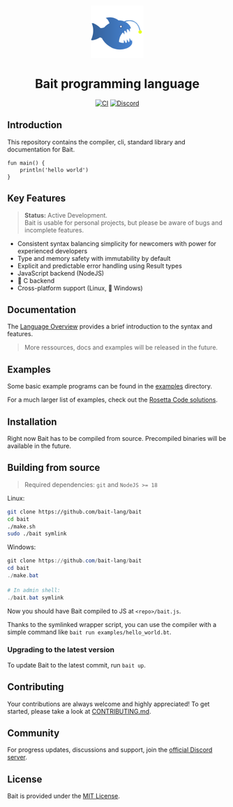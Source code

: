<div align="center">

<img width="120" src="docs/img/bait-logo.png">
<h1>Bait programming language</h1>

[![CI][ci-badge]][gh-actions]
[![Discord][discord-badge]][discord-invite]

</div>


## Introduction
This repository contains the compiler, cli, standard library and documentation for Bait.

```bait
fun main() {
    println('hello world')
}
```


## Key Features
> **Status:** Active Development.<br>
> Bait is usable for personal projects, but please be aware of bugs and incomplete features.

- Consistent syntax balancing simplicity for newcomers with power for experienced developers
- Type and memory safety with immutability by default
- Explicit and predictable error handling using Result types
- JavaScript backend (NodeJS)
- 🚧 C backend
- Cross-platform support (Linux, 🚧 Windows)


## Documentation
The [Language Overview](docs/docs.md) provides a brief introduction to the syntax and features.

> More ressources, docs and examples will be released in the future.


## Examples
Some basic example programs can be found in the [examples](examples) directory.

For a much larger list of examples, check out the [Rosetta Code solutions][rosetta].


## Installation
Right now Bait has to be compiled from source.
Precompiled binaries will be available in the future.


## Building from source
> Required dependencies: `git` and `NodeJS >= 18`

Linux:
```sh
git clone https://github.com/bait-lang/bait
cd bait
./make.sh
sudo ./bait symlink
```

Windows:
```powershell
git clone https://github.com/bait-lang/bait
cd bait
./make.bat

# In admin shell:
./bait.bat symlink
```

Now you should have Bait compiled to JS at `<repo>/bait.js`.

Thanks to the symlinked wrapper script,
you can use the compiler with a simple command like `bait run examples/hello_world.bt`.


### Upgrading to the latest version
To update Bait to the latest commit, run `bait up`.


## Contributing
Your contributions are always welcome and highly appreciated!
To get started, please take a look at [CONTRIBUTING.md](./CONTRIBUTING.md).


## Community
For progress updates, discussions and support, join the [official Discord server][discord-invite].


## License
Bait is provided under the [MIT License](./LICENSE.txt).


<!-- links -->
[ci-badge]: https://github.com/bait-lang/bait/actions/workflows/ci.yml/badge.svg?branch=main
[gh-actions]: https://github.com/bait-lang/bait/actions/workflows/ci.yml
[discord-badge]: https://img.shields.io/discord/1204569231992295494?label=Discord
[discord-invite]: https://discord.gg/sM8mspGMnf
[rosetta]: https://github.com/bait-lang/rosetta-bait
